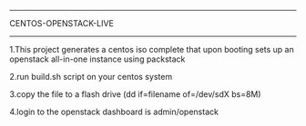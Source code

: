 *********************
CENTOS-OPENSTACK-LIVE
*********************

1.This project generates a centos iso complete that upon booting sets up an openstack all-in-one instance using packstack

2.run build.sh script on your centos system

3.copy the file to a flash drive (dd if=filename of=/dev/sdX bs=8M)

4.login to the openstack dashboard is admin/openstack

